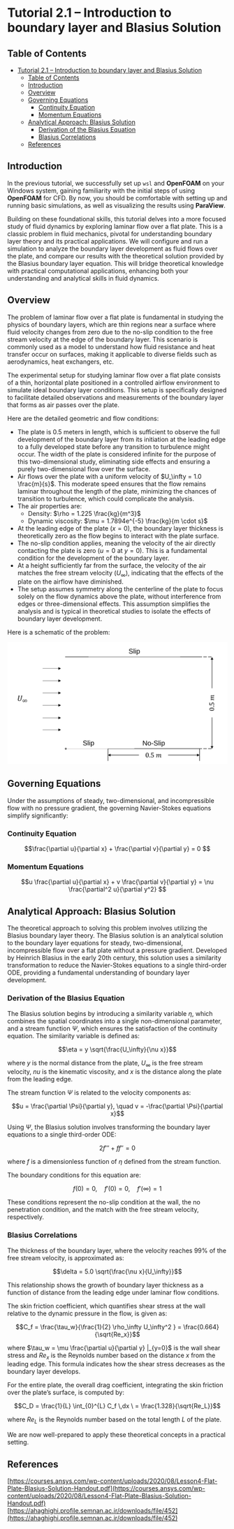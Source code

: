 # Tutorial 2.1 – Introduction to boundary layer and Blasius Solution

##  Table of Contents
- [Tutorial 2.1 – Introduction to boundary layer and Blasius Solution](#tutorial-21--introduction-to-boundary-layer-and-blasius-solution)
  - [Table of Contents](#table-of-contents)
  - [Introduction](#introduction)
  - [Overview](#overview)
  - [Governing Equations](#governing-equations)
    - [Continuity Equation](#continuity-equation)
    - [Momentum Equations](#momentum-equations)
  - [Analytical Approach: Blasius Solution](#analytical-approach-blasius-solution)
    - [Derivation of the Blasius Equation](#derivation-of-the-blasius-equation)
    - [Blasius Correlations](#blasius-correlations)
  - [References](#references)

## Introduction

In the previous tutorial, we successfully set up `wsl` and **OpenFOAM** on your Windows system, gaining familiarity with the initial steps of using **OpenFOAM** for CFD. By now, you should be comfortable with setting up and running basic simulations, as well as visualizing the results using **ParaView**.

Building on these foundational skills, this tutorial delves into a more focused study of fluid dynamics by exploring laminar flow over a flat plate. This is a classic problem in fluid mechanics, pivotal for understanding boundary layer theory and its practical applications. We will configure and run a simulation to analyze the boundary layer development as fluid flows over the plate, and compare our results with the theoretical solution provided by the Blasius boundary layer equation. This will bridge theoretical knowledge with practical computational applications, enhancing both your understanding and analytical skills in fluid dynamics.

## Overview
The problem of laminar flow over a flat plate is fundamental in studying the physics of boundary layers, which are thin regions near a surface where fluid velocity changes from zero due to the no-slip condition to the free stream velocity at the edge of the boundary layer. This scenario is commonly used as a model to understand how fluid resistance and heat transfer occur on surfaces, making it applicable to diverse fields such as aerodynamics, heat exchangers, etc.

The experimental setup for studying laminar flow over a flat plate consists of a thin, horizontal plate positioned in a controlled airflow environment to simulate ideal boundary layer conditions. This setup is specifically designed to facilitate detailed observations and measurements of the boundary layer that forms as air passes over the plate. 

Here are the detailed geometric and flow conditions:
- The plate is 0.5 meters in length, which is sufficient to observe the full development of the boundary layer from its initiation at the leading edge to a fully developed state before any transition to turbulence might occur. The width of the plate is considered infinite for the purpose of this two-dimensional study, eliminating side effects and ensuring a purely two-dimensional flow over the surface.
- Air flows over the plate with a uniform velocity of $`U_\infty = 1.0 \frac{m}{s}`$. This moderate speed ensures that the flow remains laminar throughout the length of the plate, minimizing the chances of transition to turbulence, which could complicate the analysis. 
- The air properties are:
  - Density: $`\rho = 1.225 \frac{kg}{m^3}`$
  - Dynamic viscosity: $`\mu = 1.7894e^{-5} \frac{kg}{m \cdot s}`$
- At the leading edge of the plate ($`x = 0`$), the boundary layer thickness is theoretically zero as the flow begins to interact with the plate surface.
- The no-slip condition applies, meaning the velocity of the air directly contacting the plate is zero ($`u = 0`$ at $`y = 0`$). This is a fundamental condition for the development of the boundary layer.
- At a height sufficiently far from the surface, the velocity of the air matches the free stream velocity ($`U_\infty`$), indicating that the effects of the plate on the airflow have diminished.
- The setup assumes symmetry along the centerline of the plate to focus solely on the flow dynamics above the plate, without interference from edges or three-dimensional effects. This assumption simplifies the analysis and is typical in theoretical studies to isolate the effects of boundary layer development.

Here is a schematic of the problem:

![domain](domain.svg)

## Governing Equations
Under the assumptions of steady, two-dimensional, and incompressible flow with no pressure gradient, the governing Navier-Stokes equations simplify significantly:

### Continuity Equation

```math
\frac{\partial u}{\partial x} + \frac{\partial v}{\partial y} = 0 
``` 

### Momentum Equations

```math
u \frac{\partial u}{\partial x} + v \frac{\partial v}{\partial y} = \nu \frac{\partial^2 u}{\partial y^2} 
``` 

## Analytical Approach: Blasius Solution
The theoretical approach to solving this problem involves utilizing the Blasius boundary layer theory. The Blasius solution is an analytical solution to the boundary layer equations for steady, two-dimensional, incompressible flow over a flat plate without a pressure gradient. Developed by Heinrich Blasius in the early 20th century, this solution uses a similarity transformation to reduce the Navier-Stokes equations to a single third-order ODE, providing a fundamental understanding of boundary layer development.

### Derivation of the Blasius Equation
The Blasius solution begins by introducing a similarity variable $`\eta`$, which combines the spatial coordinates into a single non-dimensional parameter, and a stream function $`\Psi`$, which ensures the satisfaction of the continuity equation. The similarity variable is defined as:

```math
\eta = y \sqrt{\frac{U_\infty}{\nu x}}
``` 

where $`y`$ is the normal distance from the plate, $`U_\infty`$ is the free stream velocity, $`nu`$ is the kinematic viscosity, and $`x`$ is the distance along the plate from the leading edge.

The stream function $`\Psi`$ is related to the velocity components as:

```math
u = \frac{\partial \Psi}{\partial y}, \quad v = -\frac{\partial \Psi}{\partial x}
``` 

Using $`\Psi`$, the Blasius solution involves transforming the boundary layer equations to a single third-order ODE:

```math
2f''' + ff'' = 0
``` 

where $`f`$ is a dimensionless function of $`\eta`$ defined from the stream function.

The boundary conditions for this equation are:

```math
f(0) = 0, \quad f'(0) = 0, \quad f'(\infty) = 1
``` 

These conditions represent the no-slip condition at the wall, the no penetration condition, and the match with the free stream velocity, respectively.

### Blasius Correlations

The thickness of the boundary layer, where the velocity reaches 99% of the free stream velocity, is approximated as:

```math
\delta = 5.0 \sqrt{\frac{\nu x}{U_\infty}}
```

This relationship shows the growth of boundary layer thickness as a function of distance from the leading edge under laminar flow conditions.

The skin friction coefficient, which quantifies shear stress at the wall relative to the dynamic pressure in the flow, is given as:

```math
C_f = \frac{\tau_w}{\frac{1}{2} \rho_\infty U_\infty^2 } = \frac{0.664}{\sqrt{Re_x}}
```

where $`\tau_w = \mu \frac{\partial u}{\partial y} |_{y=0}`$ is the wall shear stress and $`Re_x`$ is the Reynolds number based on the distance $`x`$ from the leading edge. This formula indicates how the shear stress decreases as the boundary layer develops.

For the entire plate, the overall drag coefficient, integrating the skin friction over the plate’s surface, is computed by:

```math
C_D = \frac{1}{L} \int_{0}^{L} C_f \,dx \ = \frac{1.328}{\sqrt{Re_L}}
```

where $`Re_L`$ is the Reynolds number based on the total length $`L`$ of the plate.


We are now well-prepared to apply these theoretical concepts in a practical setting.

## References
[https://courses.ansys.com/wp-content/uploads/2020/08/Lesson4-Flat-Plate-Blasius-Solution-Handout.pdf](https://courses.ansys.com/wp-content/uploads/2020/08/Lesson4-Flat-Plate-Blasius-Solution-Handout.pdf)   
[https://ahaghighi.profile.semnan.ac.ir/downloads/file/452](https://ahaghighi.profile.semnan.ac.ir/downloads/file/452)

